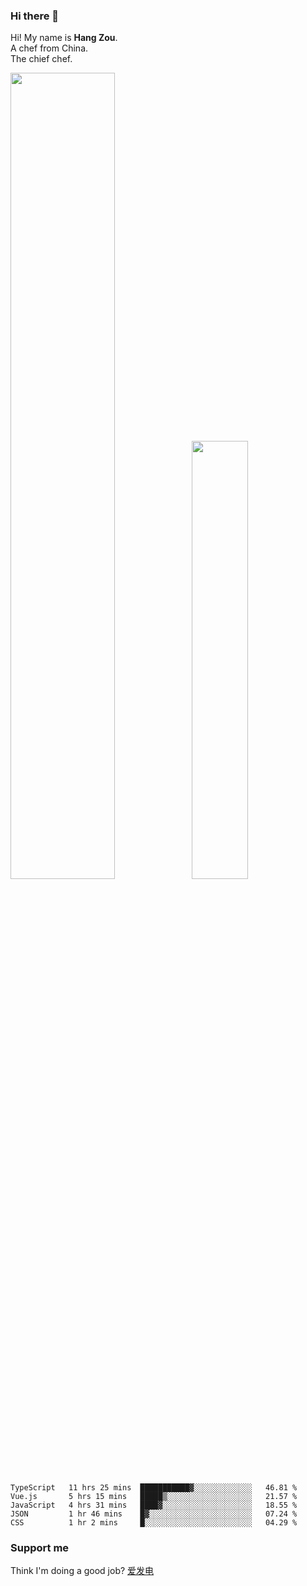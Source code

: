### Hi there 👋

Hi! My name is **Hang Zou**.  
A chef from China.  
The chief chef.

<img align="" width="57.5%" src="https://github-readme-stats.vercel.app/api?username=zouhangwithsweet&hide_title=true&hide_border=true&show_icons=true&include_all_commits=true&line_height=21" /><img align="" width="42.4%" src="https://github-readme-stats.vercel.app/api/top-langs/?username=zouhangwithsweet&hide_title=true&hide_border=true&layout=compact" />

<!--START_SECTION:waka-->

```text
TypeScript   11 hrs 25 mins  ███████████▓░░░░░░░░░░░░░   46.81 %
Vue.js       5 hrs 15 mins   █████▒░░░░░░░░░░░░░░░░░░░   21.57 %
JavaScript   4 hrs 31 mins   ████▓░░░░░░░░░░░░░░░░░░░░   18.55 %
JSON         1 hr 46 mins    █▓░░░░░░░░░░░░░░░░░░░░░░░   07.24 %
CSS          1 hr 2 mins     █░░░░░░░░░░░░░░░░░░░░░░░░   04.29 %
```

<!--END_SECTION:waka-->

### Support me

Think I'm doing a good job? [爱发电](https://afdian.net/@zouhangsweet)
